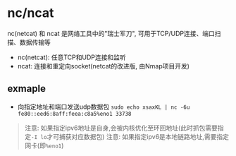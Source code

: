 # nc/ncat

nc(netcat) 和 ncat 是网络工具中的"瑞士军刀", 可用于TCP/UDP连接、端口扫描、数据传输等

- nc(netcat): 任意TCP和UDP连接和监听
- ncat: 连接和重定向socket(netcat的改进版, 由Nmap项目开发)

## exmaple

- 向指定地址和端口发送udp数据包 `sudo echo xsaxKL | nc -6u fe80::eed6:8aff:feea:c8a5%eno1 33738`
> 注意: 如果指定ipv6地址是自身,会被内核优化至环回地址(此时抓包需要指定`-I lo`才可捕获对应数据包)
> 注意: 如果指定ipv6是本地链路地址,需要指定网卡(即`%eno1`)
